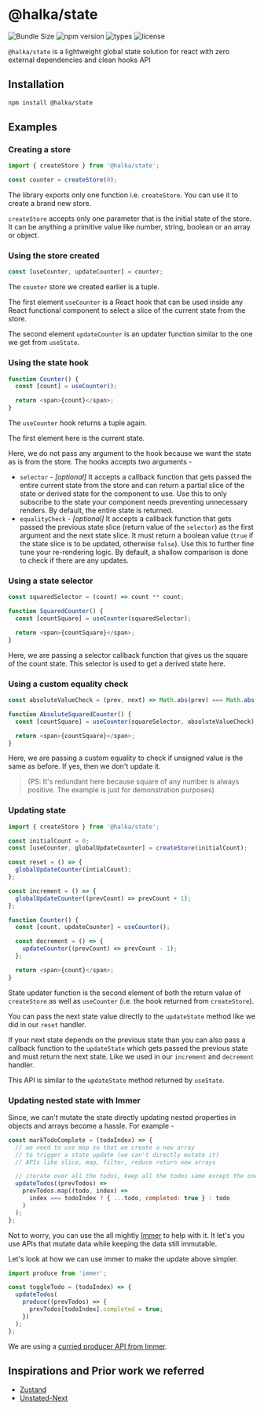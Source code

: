 # @halka/state

![Bundle Size](https://badgen.net/bundlephobia/minzip/@halka/state) ![npm version](https://badgen.net/npm/v/@halka/state) ![types](https://badgen.net/npm/types/@halka/state) ![license](https://badgen.net/npm/license/@halka/state)

`@halka/state` is a lightweight global state solution for react with zero external dependencies and clean hooks API

## Installation

```sh
npm install @halka/state
```

## Examples

### Creating a store

```js
import { createStore } from '@halka/state';

const counter = createStore(0);
```

The library exports only one function i.e. `createStore`. You can use it to create a brand new store.

`createStore` accepts only one parameter that is the initial state of the store. It can be anything a primitive value like number, string, boolean or an array or object.

### Using the store created

```js
const [useCounter, updateCounter] = counter;
```

The `counter` store we created earlier is a tuple.

The first element `useCounter` is a React hook that can be used inside any React functional component to select a slice of the current state from the store.

The second element `updateCounter` is an updater function similar to the one we get from `useState`.

### Using the state hook

```js
function Counter() {
  const [count] = useCounter();

  return <span>{count}</span>;
}
```

The `useCounter` hook returns a tuple again.

The first element here is the current state.

Here, we do not pass any argument to the hook because we want the state as is from the store. The hooks accepts two arguments -

- `selector` - _[optional]_ It accepts a callback function that gets passed the entire current state from the store and can return a partial slice of the state or derived state for the component to use. Use this to only subscribe to the state your component needs preventing unnecessary renders. By default, the entire state is returned.
- `equalityCheck` - _[optional]_ It accepts a callback function that gets passed the previous state slice (return value of the `selector`)
  as the first argument and the next state slice. It must return a boolean value (`true` if the state slice is to be updated, otherwise `false`). Use this to further fine tune your re-rendering logic. By default, a shallow comparison is done to check if there are any updates.

### Using a state selector

```js
const squaredSelector = (count) => count ** count;

function SquaredCounter() {
  const [countSquare] = useCounter(squaredSelector);

  return <span>{countSquare}</span>;
}
```

Here, we are passing a selector callback function that gives us the square of the count state. This selector is used to get a derived state here.

### Using a custom equality check

```js
const absoluteValueCheck = (prev, next) => Math.abs(prev) === Math.abs(next);

function AbsoluteSquaredCounter() {
  const [countSquare] = useCounter(squareSelector, absoluteValueCheck);

  return <span>{countSquare}</span>;
}
```

Here, we are passing a custom equality to check if unsigned value is the same as before. If yes, then we don't update it.

> (PS: It's redundant here because square of any number is always positive. The example is just for demonstration purposes)

### Updating state

```js
import { createStore } from '@halka/state';

const initialCount = 0;
const [useCounter, globalUpdateCounter] = createStore(initialCount);

const reset = () => {
  globalUpdateCounter(intialCount);
};

const increment = () => {
  globalUpdateCounter((prevCount) => prevCount + 1);
};

function Counter() {
  const [count, updateCounter] = useCounter();

  const decrement = () => {
    updateCounter((prevCount) => prevCount - 1);
  };

  return <span>{count}</span>;
}
```

State updater function is the second element of both the return value of `createStore` as well as `useCounter` (i.e. the hook returned from `createStore`).

You can pass the next state value directly to the `updateState` method like we did in our `reset` handler.

If your next state depends on the previous state than you can also pass a callback function to the `updateState` which gets passed the previous state and must return the next state. Like we used in our `increment` and `decrement` handler.

This API is similar to the `updateState` method returned by `useState`.

### Updating nested state with Immer

Since, we can't mutate the state directly updating nested properties in objects and arrays become a hassle. For example -

```js
const markTodoComplete = (todoIndex) => {
  // we need to use map so that we create a new array
  // to trigger a state update (we can't directly mutate it)
  // APIs like slice, map, filter, reduce return new arrays

  // iterate over all the todos, keep all the todos same except the one we are trying to mark as complete
  updateTodos((prevTodos) =>
    prevTodos.map((todo, index) =>
      index === todoIndex ? { ...todo, completed: true } : todo
    )
  );
};
```

Not to worry, you can use the all mightly [Immer](https://immerjs.github.io/immer) to help with it. It let's you use APIs that mutate data while keeping the data still immutable.

Let's look at how we can use immer to make the update above simpler.

```js
import produce from 'immer';

const toggleTodo = (todoIndex) => {
  updateTodos(
    produce((prevTodos) => {
      prevTodos[todoIndex].completed = true;
    })
  );
};
```

We are using a [curried producer API from Immer](https://immerjs.github.io/immer/docs/curried-produce).

## Inspirations and Prior work we referred

- [Zustand](https://github.com/react-spring/zustand)
- [Unstated-Next](https://github.com/jamiebuilds/unstated-next)

